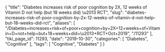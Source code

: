 {
    "title": "Diabetes increases risk of poor cognition by 2X, 12 weeks of Vitamin D not help (but 18 weeks did) \u2013 RCT",
    "slug": "diabetes-increases-risk-of-poor-cognition-by-2x-12-weeks-of-vitamin-d-not-help-but-18-weeks-did-rct",
    "aliases": [
        "/Diabetes+increases+risk+of+poor+cognition+by+2X+12+weeks+of+Vitamin+D+not+help+but+18+weeks+did+\u2013+RCT+Oct+2019",
        "/11293"
    ],
    "tiki_page_id": 11293,
    "date": "2019-10-30",
    "categories": [
        "Diabetes",
        "Cognitive"
    ],
    "tags": [
        "Cognitive",
        "Diabetes"
    ]
}